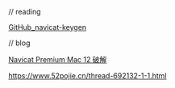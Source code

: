 // reading

[GitHub_navicat-keygen](https://github.com/DoubleLabyrinth/navicat-keygen)



// blog

[Navicat Premium Mac 12 破解](https://blog.csdn.net/xhd731568849/article/details/79751188)

https://www.52pojie.cn/thread-692132-1-1.html

